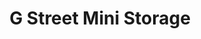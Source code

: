 ---
title: "G Street Mini Storage"
url: /floresville/g-street-mini-storage/
shop: storage rental
---